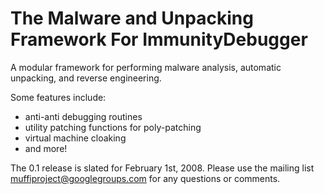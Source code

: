 # The Malware and Unpacking Framework For ImmunityDebugger #

A modular framework for performing malware analysis, automatic unpacking, and reverse engineering.

Some features include:

  * anti-anti debugging routines
  * utility patching functions for poly-patching
  * virtual machine cloaking
  * and more!



The 0.1 release is slated for February 1st, 2008. Please use the mailing list [muffiproject@googlegroups.com](mailto:muffiproject@googlegroups.com) for any questions or comments.